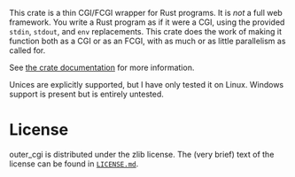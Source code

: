 This crate is a thin CGI/FCGI wrapper for Rust programs. It is *not* a full web framework. You write a Rust program as if it were a CGI, using the provided `stdin`, `stdout`, and `env` replacements. This crate does the work of making it function both as a CGI or as an FCGI, with as much or as little parallelism as called for.

See [the crate documentation](https://docs.rs/outer_cgi/0.2.3/outer_cgi/) for more information.

Unices are explicitly supported, but I have only tested it on Linux. Windows support is present but is entirely untested.

# License

outer_cgi is distributed under the zlib license. The (very brief) text of the license can be found in [`LICENSE.md`](LICENSE.md).
